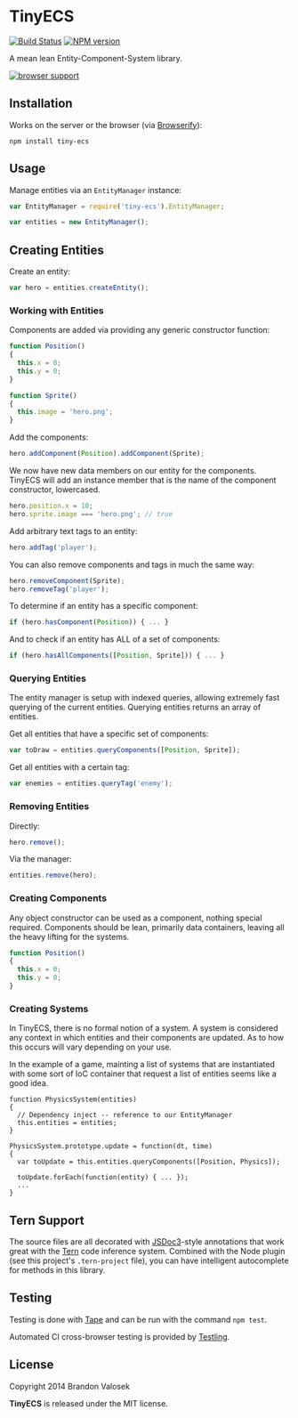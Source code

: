 # TinyECS

[![Build Status](https://travis-ci.org/bvalosek/tiny-ecs.png?branch=master)](https://travis-ci.org/bvalosek/tiny-ecs)
[![NPM version](https://badge.fury.io/js/tiny-ecs.png)](http://badge.fury.io/js/tiny-ecs)

A mean lean Entity-Component-System library.

[![browser support](https://ci.testling.com/bvalosek/tiny-ecs.png)](https://ci.testling.com/bvalosek/tiny-ecs)

## Installation

Works on the server or the browser (via [Browserify](http://browserify.org)):

```
npm install tiny-ecs
```

## Usage

Manage entities via an `EntityManager` instance:

```javascript
var EntityManager = require('tiny-ecs').EntityManager;

var entities = new EntityManager();
```

## Creating Entities

Create an entity:

```javascript
var hero = entities.createEntity();
```

### Working with Entities

Components are added via providing any generic constructor function:

```javascript
function Position()
{
  this.x = 0;
  this.y = 0;
}
```

```javascript
function Sprite()
{
  this.image = 'hero.png';
}
```

Add the components:

```javascript
hero.addComponent(Position).addComponent(Sprite);
```

We now have new data members on our entity for the components. TinyECS will add
an instance member that is the name of the component constructor, lowercased.

```javascript
hero.position.x = 10;
hero.sprite.image === 'hero.png'; // true
```

Add arbitrary text tags to an entity:

```javascript
hero.addTag('player');
```

You can also remove components and tags in much the same way:

```javascript
hero.removeComponent(Sprite);
hero.removeTag('player');
```

To determine if an entity has a specific component:

```javascript
if (hero.hasComponent(Position)) { ... }
```

And to check if an entity has ALL of a set of components:

```javascript
if (hero.hasAllComponents([Position, Sprite])) { ... }
```

### Querying Entities

The entity manager is setup with indexed queries, allowing extremely fast
querying of the current entities. Querying entities returns an array of
entities.

Get all entities that have a specific set of components:

```javascript
var toDraw = entities.queryComponents([Position, Sprite]);
```

Get all entities with a certain tag:

```javascript
var enemies = entities.queryTag('enemy');
```

### Removing Entities

Directly:

```javascript
hero.remove();
```

Via the manager:

```javascript
entities.remove(hero);
```

### Creating Components

Any object constructor can be used as a component, nothing special required.
Components should be lean, primarily data containers, leaving all the heavy
lifting for the systems.

```javascript
function Position()
{
  this.x = 0;
  this.y = 0;
}
```

### Creating Systems

In TinyECS, there is no formal notion of a system. A system is considered any
context in which entities and their components are updated. As to how this
occurs will vary depending on your use.

In the example of a game, mainting a list of systems that are instantiated with
some sort of IoC container that request a list of entities seems like a good
idea.

```
function PhysicsSystem(entities)
{
  // Dependency inject -- reference to our EntityManager
  this.entities = entities;
}

PhysicsSystem.prototype.update = function(dt, time)
{
  var toUpdate = this.entities.queryComponents([Position, Physics]);

  toUpdate.forEach(function(entity) { ... });
  ...
}
```

## Tern Support

The source files are all decorated with [JSDoc3](http://usejsdoc.org/)-style
annotations that work great with the [Tern](http://ternjs.net/) code inference
system. Combined with the Node plugin (see this project's `.tern-project`
file), you can have intelligent autocomplete for methods in this library.

## Testing

Testing is done with [Tape](http://github.com/substack/tape) and can be run
with the command `npm test`.

Automated CI cross-browser testing is provided by
[Testling](http://ci.testling.com/bvalosek/tiny-ecs).


## License
Copyright 2014 Brandon Valosek

**TinyECS** is released under the MIT license.


